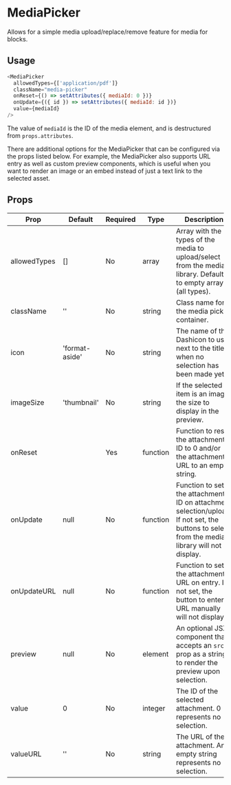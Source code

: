 # MediaPicker

Allows for a simple media upload/replace/remove feature for media for blocks.

## Usage

``` js
<MediaPicker
  allowedTypes={['application/pdf']}
  className="media-picker"
  onReset={() => setAttributes({ mediaId: 0 })}
  onUpdate={({ id }) => setAttributes({ mediaId: id })}
  value={mediaId}
/>
```

The value of `mediaId` is the ID of the media element, and is destructured from
`props.attributes`.

There are additional options for the MediaPicker that can be configured via the
props listed below. For example, the MediaPicker also supports URL entry as well
as custom preview components, which is useful when you want to render an image
or an embed instead of just a text link to the selected asset.

## Props

| Prop         | Default        | Required | Type     | Description                                                                                                                                  |
|--------------|----------------|----------|----------|----------------------------------------------------------------------------------------------------------------------------------------------|
| allowedTypes | []             | No       | array    | Array with the types of the media to upload/select from the media library. Defaults to empty array (all types).                              |
| className    | ''             | No       | string   | Class name for the media picker container.                                                                                                   |
| icon         | 'format-aside' | No       | string   | The name of the Dashicon to use next to the title when no selection has been made yet.                                                       |
| imageSize    | 'thumbnail'    | No       | string   | If the selected item is an image, the size to display in the preview.                                                                        |
| onReset      |                | Yes      | function | Function to reset the attachment ID to 0 and/or the attachment URL to an empty string.                                                       |
| onUpdate     | null           | No       | function | Function to set the attachment ID on attachment selection/upload. If not set, the buttons to select from the media library will not display. |
| onUpdateURL  | null           | No       | function | Function to set the attachment URL on entry. If not set, the button to enter a URL manually will not display.                                |
| preview      | null           | No       | element  | An optional JSX component that accepts an `src` prop as a string to render the preview upon selection.                                       |
| value        | 0              | No       | integer  | The ID of the selected attachment. 0 represents no selection.                                                                                |
| valueURL     | ''             | No       | string   | The URL of the attachment. An empty string represents no selection.                                                                          |
